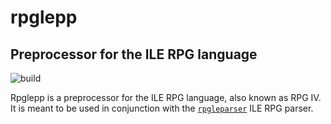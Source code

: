 rpglepp
=======
Preprocessor for the ILE RPG language
-------------------------------------
![build](https://github.com/twentyfirst-org/rpglepp/actions/workflows/build.yml/badge.svg)

Rpglepp is a preprocessor for the ILE RPG language, also known as RPG IV. It is meant to be used in
conjunction with the [`rpgleparser`](https://github.com/rpgleparser/rpgleparser) ILE RPG parser. 
